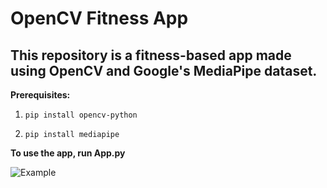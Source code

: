# OpenCV Fitness App
## This repository is a fitness-based app made using OpenCV and Google's MediaPipe dataset.
**Prerequisites:**
1.     pip install opencv-python
2.     pip install mediapipe

**To use the app, run App.py**


![Example](/Video.gif)
